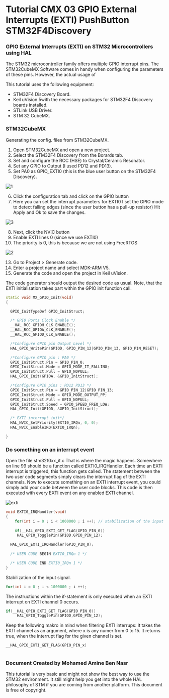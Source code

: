 #          Tutorial CMX 03 GPIO External Interrupts (EXTI) PushButton STM32F4Discovery


### GPIO External Interrupts (EXTI) on STM32 Microcontrollers using HAL

The STM32 microcontroller family offers multiple GPIO interrupt pins. The STM32CubeMX Software 
comes in handy when configuring the parameters of these pins. However, the actual usage of  

This tutorial uses the following equipment: 


- STM32F4 Discovery Board.
- Keil uVision 5with the necessary packages for STM32F4 Discovery boards installed.
- STLink USB Driver.
- STM 32 CubeMX.

### STM32CubeMX 

Generating the config. files from STM32CubeMX.  

1. Open STM32CubeMX and open a new project. 
2. Select the STM32F4 Discovery from the Borards tab.
3. Set and configure the RCC (HSE) to Crystal/Ceramic Resonator.
4. Set any GPIO to Output (I used PD12 and PD13).
5. Set PA0 as GPIO_EXTI0 (this is the blue user button on the STM32F4 Discovery). 



![1](https://user-images.githubusercontent.com/32094503/32407023-7947c880-c182-11e7-825f-5300c28d2ebb.PNG)

6. Click the configuration tab and click on the GPIO button 
7. Here you can set the interrupt parameters for EXTI0
I set the GPIO mode to detect falling edges (since the user button has a pull-up resistor) 
Hit Apply and Ok to save the changes. 

![3](https://user-images.githubusercontent.com/32094503/32407034-b18e54e8-c182-11e7-95e2-bd2d8b02d605.PNG)

8. Next, click the NVIC button 
9. Enable EXTI lines 0 (since we use EXTI0) 
10. The priority is 0, this is because we are not using FreeRTOS 

![2](https://user-images.githubusercontent.com/32094503/32407033-ac8630b0-c182-11e7-8f16-9fd1a3ae7b73.PNG)

13. Go to Project > Generate code. 
14. Enter a project name and select MDK-ARM V5. 
15. Generate the code and open the project in Keil uVision. 

The code generator should output the desired code as usual. 
Note, that the EXTI initialisation takes part within the GPIO init function call. 

``` C++
static void MX_GPIO_Init(void)
{

  GPIO_InitTypeDef GPIO_InitStruct;

  /* GPIO Ports Clock Enable */
  __HAL_RCC_GPIOH_CLK_ENABLE();
  __HAL_RCC_GPIOA_CLK_ENABLE();
  __HAL_RCC_GPIOD_CLK_ENABLE();

  /*Configure GPIO pin Output Level */
  HAL_GPIO_WritePin(GPIOD, GPIO_PIN_12|GPIO_PIN_13, GPIO_PIN_RESET);

  /*Configure GPIO pin : PA0 */
  GPIO_InitStruct.Pin = GPIO_PIN_0;
  GPIO_InitStruct.Mode = GPIO_MODE_IT_FALLING;
  GPIO_InitStruct.Pull = GPIO_NOPULL;
  HAL_GPIO_Init(GPIOA, &GPIO_InitStruct);

  /*Configure GPIO pins : PD12 PD13 */
  GPIO_InitStruct.Pin = GPIO_PIN_12|GPIO_PIN_13;
  GPIO_InitStruct.Mode = GPIO_MODE_OUTPUT_PP;
  GPIO_InitStruct.Pull = GPIO_NOPULL;
  GPIO_InitStruct.Speed = GPIO_SPEED_FREQ_LOW;
  HAL_GPIO_Init(GPIOD, &GPIO_InitStruct);

  /* EXTI interrupt init*/
  HAL_NVIC_SetPriority(EXTI0_IRQn, 0, 0);
  HAL_NVIC_EnableIRQ(EXTI0_IRQn);

}

```

### Do something on an interrupt event
Open the file stm32f0xx_it.c 
That is where the magic happens. Somewhere on line 99 should be a function called EXTI0_IRQHandler. 
Each time an EXTI interrupt is triggered, this function gets called. The statement between the two user 
code segments simply clears the interrupt flag of the EXTI channels. 
Now to execute something on an EXTI interrupt event, you could simply add your code between the 
user code blocks. This code is then executed with every EXTI event on any enabled EXTI channel. 

![exti](https://user-images.githubusercontent.com/32094503/32409826-95dd98b8-c1b3-11e7-85a9-8d588149a26f.png)

```C++
void EXTI0_IRQHandler(void)
{
	for(int i = 0 ; i < 1000000 ; i ++); // stabilization of the input signal
	
	if(__HAL_GPIO_EXTI_GET_FLAG(GPIO_PIN_0))	
     HAL_GPIO_TogglePin(GPIOD,GPIO_PIN_12);         

  HAL_GPIO_EXTI_IRQHandler(GPIO_PIN_0);
	
  /* USER CODE BEGIN EXTI0_IRQn 1 */

  /* USER CODE END EXTI0_IRQn 1 */
}

```

Stabilization of the input signal.
```C++
for(int i = 0 ; i < 1000000 ; i ++);
```

The instructions within the if-statement is only executed when an EXTI interrupt on EXTI channel 0 occurs. 
```C++
if(__HAL_GPIO_EXTI_GET_FLAG(GPIO_PIN_0))	
     HAL_GPIO_TogglePin(GPIOD,GPIO_PIN_12);  
```
Keep the following makro in mind when filtering EXTI interrups: 
It takes the EXTI channel as an argument, where x is any numer from 0 to 15. 
It returns true, when the interrupt flag for the given channel is set. 
```C++
__HAL_GPIO_EXTI_GET_FLAG(GPIO_PIN_x)
 
```


### Document Created by Mohamed Amine Ben Nasr

This tutorial is very basic and might not show the best way to use the STM32 environment. 
It still might help you get into the whole HAL philosophy of STM if you are coming from another 
platform. This document is free of copyright.



